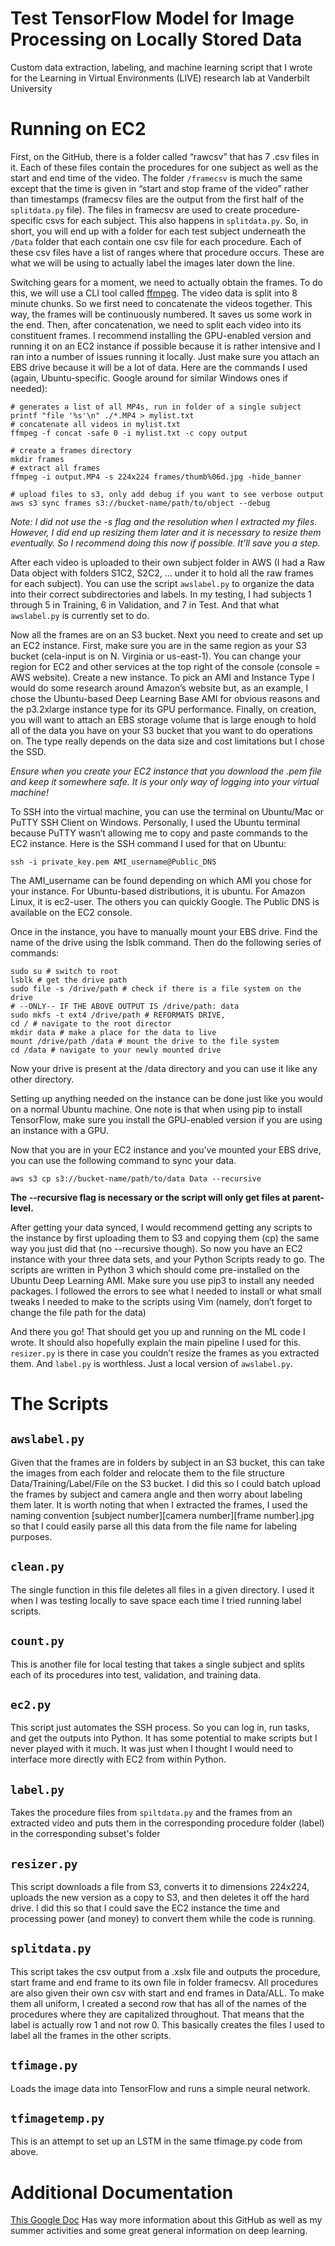 # Test TensorFlow Model for Image Processing on Locally Stored Data
Custom data extraction, labeling, and machine learning script that I wrote for the Learning in Virtual Environments (LIVE) research lab at Vanderbilt University

# Running on EC2

First, on the GitHub, there is a folder called “rawcsv” that has 7 .csv files in it. Each of these files contain the procedures for one subject as well as the start and end time of the video. The folder `/framecsv` is much the same except that the time is given in “start and stop frame of the video” rather than timestamps (framecsv files are the output from the first half of the `splitdata.py` file). The files in framecsv are used to create procedure-specific csvs for each subject. This also happens in `splitdata.py`. So, in short, you will end up with a folder for each test subject underneath the `/Data` folder that each contain one csv file for each procedure. Each of these csv files have a list of ranges where that procedure occurs. These are what we will be using to actually label the images later down the line.

Switching gears for a moment, we need to actually obtain the frames. To do this, we will use a CLI tool called [ffmpeg](https://ffmpeg.org/). The video data is split into 8 minute chunks. So we first need to concatenate the videos together. This way, the frames will be continuously numbered. It saves us some work in the end. Then, after concatenation, we need to split each video into its constituent frames. I recommend installing the GPU-enabled version and running it on an EC2 instance if possible because it is rather intensive and I ran into a number of issues running it locally. Just make sure you attach an EBS drive because it will be a lot of data. Here are the commands I used (again, Ubuntu-specific. Google around for similar Windows ones if needed):

```
# generates a list of all MP4s, run in folder of a single subject
printf "file '%s'\n" ./*.MP4 > mylist.txt
# concatenate all videos in mylist.txt
ffmpeg -f concat -safe 0 -i mylist.txt -c copy output
```
```
# create a frames directory
mkdir frames
# extract all frames
ffmpeg -i output.MP4 -s 224x224 frames/thumb%06d.jpg -hide_banner
```
```
# upload files to s3, only add debug if you want to see verbose output
aws s3 sync frames s3://bucket-name/path/to/object --debug
```
*Note: I did not use the -s flag and the resolution when I extracted my files. However, I did end up resizing them later and it is necessary to resize them eventually. So I recommend doing this now if possible. It’ll save you a step.*

After each video is uploaded to their own subject folder in AWS (I had a Raw Data object with folders S1C2, S2C2, … under it to hold all the raw frames for each subject). You can use the script `awslabel.py` to organize the data into their correct subdirectories and labels. In my testing, I had subjects 1 through 5 in Training, 6 in Validation, and 7 in Test. And that what `awslabel.py` is currently set to do.

Now all the frames are on an S3 bucket. Next you need to create and set up an EC2 instance. First, make sure you are in the same region as your S3 bucket (cela-input is on N. Virginia or us-east-1). You can change your region for EC2 and other services at the top right of the console (console = AWS website). Create a new instance. To pick an AMI and Instance Type I would do some research around Amazon’s website but, as an example, I chose the Ubuntu-based Deep Learning Base AMI for obvious reasons and the p3.2xlarge instance type for its GPU performance. Finally, on creation, you will want to attach an EBS storage volume that is large enough to hold all of the data you have on your S3 bucket that you want to do operations on. The type really depends on the data size and cost limitations but I chose the SSD.

*Ensure when you create your EC2 instance that you download the .pem file and keep it somewhere safe. It is your only way of logging into your virtual machine!*

To SSH into the virtual machine, you can use the terminal on Ubuntu/Mac or PuTTY SSH Client on Windows. Personally, I used the Ubuntu terminal because PuTTY wasn’t allowing me to copy and paste commands to the EC2 instance. Here is the SSH command I used for that on Ubuntu:

```
ssh -i private_key.pem AMI_username@Public_DNS
```

The AMI_username can be found depending on which AMI you chose for your instance. For Ubuntu-based distributions, it is ubuntu. For Amazon Linux, it is ec2-user. The others you can quickly Google. The Public DNS is available on the EC2 console.

Once in the instance, you have to manually mount your EBS drive. Find the name of the drive using the lsblk command. Then do the following series of commands:

```
sudo su # switch to root
lsblk # get the drive path
sudo file -s /drive/path # check if there is a file system on the drive
# --ONLY-- IF THE ABOVE OUTPUT IS /drive/path: data
sudo mkfs -t ext4 /drive/path # REFORMATS DRIVE,
cd / # navigate to the root director
mkdir data # make a place for the data to live
mount /drive/path /data # mount the drive to the file system
cd /data # navigate to your newly mounted drive
```
Now your drive is present at the /data directory and you can use it like any other directory.

Setting up anything needed on the instance can be done just like you would on a normal Ubuntu machine. One note is that when using pip to install TensorFlow, make sure you install the GPU-enabled version if you are using an instance with a GPU.

Now that you are in your EC2 instance and you’ve mounted your EBS drive, you can use the following command to sync your data.

```
aws s3 cp s3://bucket-name/path/to/data Data --recursive
```
**The --recursive flag is necessary or the script will only get files at parent-level.**

After getting your data synced, I would recommend getting any scripts to the instance by first uploading them to S3 and copying them (cp) the same way you just did that (no --recursive though). So now you have an EC2 instance with your three data sets, and your Python Scripts ready to go. The scripts are written in Python 3 which should come pre-installed on the Ubuntu Deep Learning AMI. Make sure you use pip3 to install any needed packages. I followed the errors to see what I needed to install or what small tweaks I needed to make to the scripts using Vim (namely, don’t forget to change the file path for the data)

And there you go! That should get you up and running on the ML code I wrote. It should also hopefully explain the main pipeline I used for this. `resizer.py` is there in case you couldn’t resize the frames as you extracted them. And `label.py` is worthless. Just a local version of `awslabel.py`.

# The Scripts

## `awslabel.py`
Given that the frames are in folders by subject in an S3 bucket, this can take the images from each folder and relocate them to the file structure Data/Training/Label/File on the S3 bucket. I did this so I could batch upload the frames by subject and camera angle and then worry about labeling them later. It is worth noting that when I extracted the frames, I used the naming convention [subject number][camera number][frame number].jpg so that I could easily parse all this data from the file name for labeling purposes.

## `clean.py`
The single function in this file deletes all files in a given directory. I used it when I was testing locally to save space each time I tried running label scripts.

## `count.py`
This is another file for local testing that takes a single subject and splits each of its procedures into test, validation, and training data.

## `ec2.py`
This script just automates the SSH process. So you can log in, run tasks, and get the outputs into Python. It has some potential to make scripts but I never played with it much. It was just when I thought I would need to interface more directly with EC2 from within Python.

## `label.py`
Takes the procedure files from `spiltdata.py` and the frames from an extracted video and puts them in the corresponding procedure folder (label) in the corresponding subset's folder

## `resizer.py`
This script downloads a file from S3, converts it to dimensions 224x224, uploads the new version as a copy to S3, and then deletes it off the hard drive. I did this so that I could save the EC2 instance the time and processing power (and money) to convert them while the code is running.

## `splitdata.py`
This script takes the csv output from a .xslx file and outputs the procedure, start frame and end frame to its own file in folder framecsv. All procedures are also given their own csv with start and end frames in Data/ALL. To make them all uniform, I created a second row that has all of the names of the procedures where they are capitalized throughout. That means that the label is actually row 1 and not row 0. This basically creates the files I used to label all the frames in the other scripts.

## `tfimage.py`
Loads the image data into TensorFlow and runs a simple neural network.

## `tfimagetemp.py`
This is an attempt to set up an LSTM in the same tfimage.py code from above.

# Additional Documentation
[This Google Doc](https://docs.google.com/document/d/1meS-vAqsS7E8b26omvotoGY7mfBzj1pn7bqyfyGafkk/edit?usp=sharing) Has way more information about this GitHub as well as my summer activities and some great general information on deep learning.
